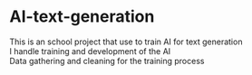 # AI-text-generation
This is an school project that use to train AI for text generation
<br/>
I handle training and development of the AI<br/>
Data gathering and cleaning for the training process<br/>


